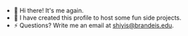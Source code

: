 - 👋 Hi there! It's me again.
- 🤩 I have created this profile to host some fun side projects.
- ⚡️ Questions? Write me an email at shiyis@brandeis.edu.


<!--
**shiyisrsly/shiyisrsly** is a ✨ _special_ ✨ repository because its `README.md` (this file) appears on your GitHub profile.

Here are some ideas to get you started:


-->
